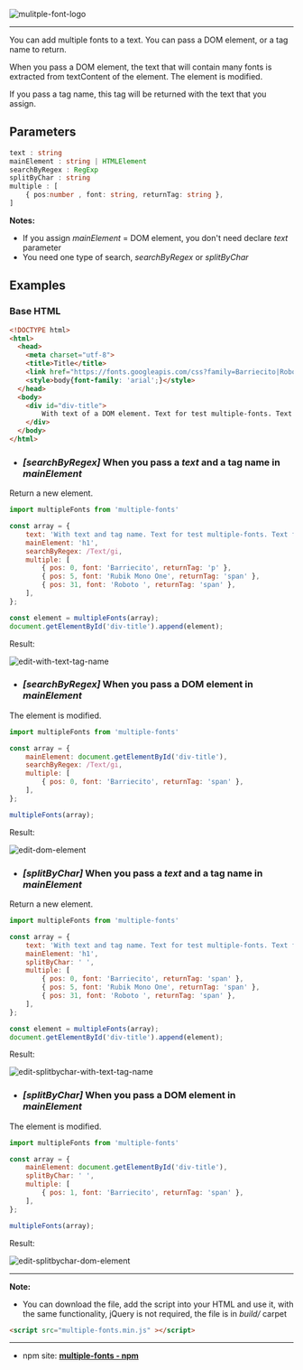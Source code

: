 
![mulitple-font-logo](https://user-images.githubusercontent.com/13499566/60486303-e6d22700-9c5b-11e9-8141-1f874aa7b862.png)
***
You can add multiple fonts to a text. You can pass a DOM element, or a tag name to return.

When you pass a DOM element, the text that will contain many fonts is extracted from textContent of the element. The element is modified.

If you pass a tag name, this tag will be returned with the text that you assign.

## Parameters

```typescript
text : string
mainElement : string | HTMLElement
searchByRegex : RegExp
splitByChar : string
multiple : [
    { pos:number , font: string, returnTag: string },
]
```

**Notes:**

- If you assign _mainElement_ = DOM element, you don't need declare _text_ parameter
- You need one type of search, _searchByRegex_ or _splitByChar_

## Examples

### Base HTML

```html
<!DOCTYPE html>
<html>
  <head>
    <meta charset="utf-8">
    <title>Title</title>
    <link href="https://fonts.googleapis.com/css?family=Barriecito|Roboto:100|Rubik+Mono+One&display=swap" rel="stylesheet">  
    <style>body{font-family: 'arial';}</style>
  </head>
  <body>
    <div id="div-title">
        With text of a DOM element. Text for test multiple-fonts. Text for test.
    </div>
  </body>
</html>

```

- ### *[searchByRegex]* When you pass a _text_ and a tag name in _mainElement_

Return a new element.

```javascript
import multipleFonts from 'multiple-fonts'

const array = {
    text: 'With text and tag name. Text for test multiple-fonts. Text for test.',
    mainElement: 'h1',
    searchByRegex: /Text/gi,
    multiple: [
        { pos: 0, font: 'Barriecito', returnTag: 'p' },
        { pos: 5, font: 'Rubik Mono One', returnTag: 'span' },
        { pos: 31, font: 'Roboto ', returnTag: 'span' },
    ],
};

const element = multipleFonts(array);
document.getElementById('div-title').append(element);
```

Result:

![edit-with-text-tag-name](https://user-images.githubusercontent.com/13499566/60484476-20546380-9c57-11e9-9cc8-4d8f5aae5c0e.png)


- ### *[searchByRegex]* When you pass a DOM element in _mainElement_

The element is modified.

```javascript
import multipleFonts from 'multiple-fonts'

const array = {
    mainElement: document.getElementById('div-title'),
    searchByRegex: /Text/gi,
    multiple: [
        { pos: 0, font: 'Barriecito', returnTag: 'span' },
    ],
};

multipleFonts(array);
```

Result:

![edit-dom-element](https://user-images.githubusercontent.com/13499566/60484502-37935100-9c57-11e9-93c1-db6864f8387c.png)

- ### *[splitByChar]* When you pass a _text_ and a tag name in _mainElement_

Return a new element.

```javascript
import multipleFonts from 'multiple-fonts'

const array = {
    text: 'With text and tag name. Text for test multiple-fonts. Text for test.',
    mainElement: 'h1',
    splitByChar: ' ',
    multiple: [
        { pos: 0, font: 'Barriecito', returnTag: 'span' },
        { pos: 5, font: 'Rubik Mono One', returnTag: 'span' },
        { pos: 31, font: 'Roboto ', returnTag: 'span' },
    ],
};

const element = multipleFonts(array);
document.getElementById('div-title').append(element);
```

Result:

![edit-splitbychar-with-text-tag-name](https://user-images.githubusercontent.com/13499566/60484522-48dc5d80-9c57-11e9-9fbe-7f2c39d7c72d.png)

- ### *[splitByChar]* When you pass a DOM element in _mainElement_

The element is modified.

```javascript
import multipleFonts from 'multiple-fonts'

const array = {
    mainElement: document.getElementById('div-title'),
    splitByChar: ' ',
    multiple: [
        { pos: 1, font: 'Barriecito', returnTag: 'span' },
    ],
};

multipleFonts(array);
```

Result:

![edit-splitbychar-dom-element](https://user-images.githubusercontent.com/13499566/60484665-9062e980-9c57-11e9-8874-6a3650e51a74.png)

***

**Note:**
- You can download the file, add the script into your HTML and use it, with the same functionality, jQuery is not required, the file is in _build/_ carpet

```html
<script src="multiple-fonts.min.js" ></script>
```

***

- npm site: [**multiple-fonts - npm**](https://www.npmjs.com/package/multiple-fonts)
  
